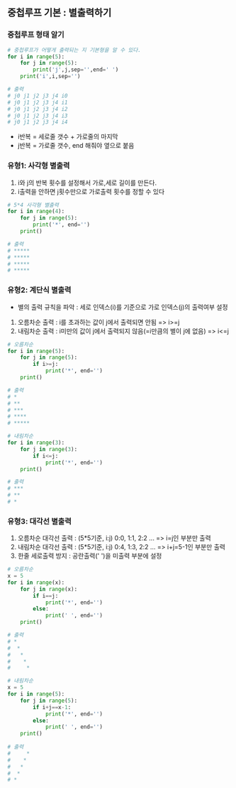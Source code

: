 ## 중첩루프 기본 : 별출력하기
### 중첩루프 형태 알기
```python
# 중첩루프가 어떻게 출력되는 지 기본형을 알 수 있다.
for i in range(5):
    for j in range(5):
        print('j',j,sep='',end=' ')
    print('i',i,sep='')

# 출력
# j0 j1 j2 j3 j4 i0
# j0 j1 j2 j3 j4 i1
# j0 j1 j2 j3 j4 i2
# j0 j1 j2 j3 j4 i3
# j0 j1 j2 j3 j4 i4
```
- i반복 = 세로줄 갯수 + 가로줄의 마지막
- j반복 = 가로줄 갯수, end 해줘야 옆으로 붙음

### 유형1: 사각형 별출력
1. i와 j의 반복 횟수를 설정해서 가로,세로 길이를 만든다.
2. i출력을 안하면 j횟수만으로 가로출력 횟수를 정할 수 있다
```python
# 5*4 사각형 별출력
for i in range(4):
    for j in range(5):
        print('*', end='')
    print()

# 출력
# *****
# *****
# *****
# *****
```

### 유형2: 계단식 별출력
- 별의 출력 규칙을 파악 : 세로 인덱스(i)를 기준으로 가로 인덱스(j)의 출력여부 설정
1. 오름차순 출력 : i를 초과하는 값이 j에서 출력되면 안됨 => i>=j
2. 내림차순 출력 : i미만의 값이 j에서 출력되지 않음(=i만큼의 별이 j에 없음) => i<=j
```python
# 오름차순
for i in range(5):
    for j in range(5):
        if i>=j:
            print('*', end='')
    print()

# 출력
# *
# **
# ***
# ****
# *****

# 내림차순
for i in range(3):
    for j in range(3):
        if i<=j:
            print('*', end='')
    print()

# 출력
# ***
# **
# *
```

### 유형3: 대각선 별출력
1. 오름차순 대각선 출력 : (5*5기준, i:j) 0:0, 1:1, 2:2 ... => i=j인 부분만 출력
2. 내림차순 대각선 출력 : (5*5기준, i:j) 0:4, 1:3, 2:2 ... => i+j=5-1인 부분만 출력
3. 한줄 세로출력 방지 : 공란출력(' ')을 미출력 부분에 설정
```python
# 오름차순
x = 5
for i in range(x):
    for j in range(x):
        if i==j:
            print('*', end='')
        else:
            print(' ', end='')
    print()

# 출력
# *    
#  *
#   *
#    *
#     *

# 내림차순
x = 5
for i in range(5):
    for j in range(5):
        if i+j==x-1:
            print('*', end='')
        else:
            print(' ', end='')
    print()
    
# 출력
#     *
#    *
#   *
#  *
# *
```
